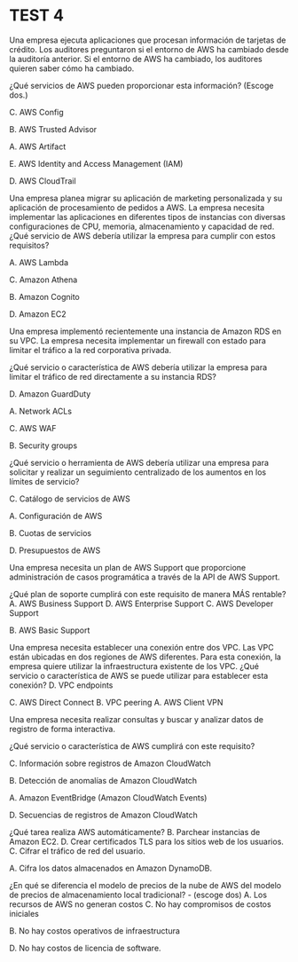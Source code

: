 # TEST 4

Una empresa ejecuta aplicaciones que procesan información de tarjetas de crédito. Los auditores preguntaron si el entorno de AWS ha cambiado desde la auditoría anterior. Si el entorno de AWS ha cambiado, los auditores quieren saber cómo ha cambiado.

¿Qué servicios de AWS pueden proporcionar esta información? (Escoge dos.)

C. AWS Config

B. AWS Trusted Advisor

A. AWS Artifact

E. AWS Identity and Access Management (IAM)

D. AWS CloudTrail

Una empresa planea migrar su aplicación de marketing personalizada y su aplicación de procesamiento de pedidos a AWS. La empresa necesita implementar las aplicaciones en diferentes tipos de instancias con diversas configuraciones de CPU, memoria, almacenamiento y capacidad de red.¿Qué servicio de AWS debería utilizar la empresa para cumplir con estos requisitos?

A. AWS Lambda

C. Amazon Athena

B. Amazon Cognito

D. Amazon EC2

Una empresa implementó recientemente una instancia de Amazon RDS en su VPC. La empresa necesita implementar un firewall con estado para limitar el tráfico a la red corporativa privada.

¿Qué servicio o característica de AWS debería utilizar la empresa para limitar el tráfico de red directamente a su instancia RDS?

D. Amazon GuardDuty

A. Network ACLs

C. AWS WAF

B. Security groups

¿Qué servicio o herramienta de AWS debería utilizar una empresa para solicitar y realizar un seguimiento centralizado de los aumentos en los límites de servicio?

C. Catálogo de servicios de AWS

A. Configuración de AWS

B. Cuotas de servicios

D. Presupuestos de AWS

Una empresa necesita un plan de AWS Support que proporcione administración de casos programática a través de la API de AWS Support.

¿Qué plan de soporte cumplirá con este requisito de manera MÁS rentable?
A. AWS Business Support
D. AWS Enterprise Support
C. AWS Developer Support

B. AWS Basic Support

Una empresa necesita establecer una conexión entre dos VPC. Las VPC están ubicadas en dos regiones de AWS diferentes. Para esta conexión, la empresa quiere utilizar la infraestructura existente de los VPC.
¿Qué servicio o característica de AWS se puede utilizar para establecer esta conexión?
D. VPC endpoints

C. AWS Direct Connect
B. VPC peering
A. AWS Client VPN

Una empresa necesita realizar consultas y buscar y analizar datos de registro de forma interactiva.

¿Qué servicio o característica de AWS cumplirá con este requisito?

C. Información sobre registros de Amazon CloudWatch

B. Detección de anomalías de Amazon CloudWatch

A. Amazon EventBridge (Amazon CloudWatch Events)

D. Secuencias de registros de Amazon CloudWatch

¿Qué tarea realiza AWS automáticamente?
B. Parchear instancias de Amazon EC2.
D. Crear certificados TLS para los sitios web de los usuarios.
C. Cifrar el tráfico de red del usuario.

A. Cifra los datos almacenados en Amazon DynamoDB.

¿En qué se diferencia el modelo de precios de la nube de AWS del modelo de precios de almacenamiento local tradicional? - (escoge dos)
A. Los recursos de AWS no generan costos
C. No hay compromisos de costos iniciales

B. No hay costos operativos de infraestructura

D. No hay costos de licencia de software.